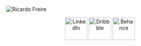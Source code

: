 ![Ricardo Freire](https://github.com/user-attachments/assets/71298d06-17cf-4628-b142-4c4785fd3211)

<p align="center">
  <a href="https://www.linkedin.com/in/ricfreire/"><img width="60px" src="https://ferreh.com/wp-content/uploads/2024/08/github-linkedin.png" alt="LinkedIn"/></a>
  <a href="https://dribbble.com/ricardofreire/"><img width="60px" src="https://ferreh.com/wp-content/uploads/2024/08/github-dribbble-1.png" alt="Dribbble"/></a>
  <a href="https://www.behance.net/ricfreire"><img width="60px" src="https://ferreh.com/wp-content/uploads/2024/08/github-behance.png" alt="Behance"/></a>
</p>
